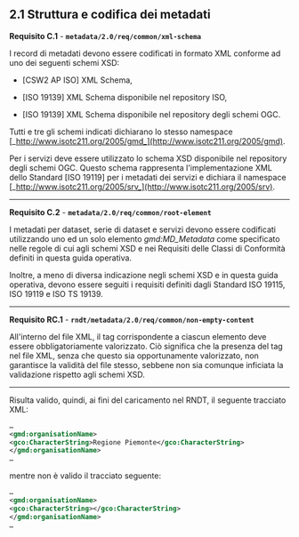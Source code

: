 ## 2.1 Struttura e codifica dei metadati

<a name=C.1>**Requisito C.1** </a>- **```metadata/2.0/req/common/xml-schema```**

I record di metadati devono essere codificati in formato XML conforme ad uno dei seguenti schemi XSD:

- [CSW2 AP ISO] XML Schema,

- [ISO 19139] XML Schema disponibile nel repository ISO,

- [ISO 19139] XML Schema disponibile nel repository degli schemi OGC.

Tutti e tre gli schemi indicati dichiarano lo stesso namespace [_http://www.isotc211.org/2005/gmd_](http://www.isotc211.org/2005/gmd).

Per i servizi deve essere utilizzato lo schema XSD disponibile nel repository degli schemi OGC. Questo schema rappresenta l&#39;implementazione XML dello Standard [ISO 19119] per i metadati dei servizi e dichiara il namespace [_http://www.isotc211.org/2005/srv_](http://www.isotc211.org/2005/srv).

---

<a name=C.2>**Requisito C.2**</a> - **```metadata/2.0/req/common/root-element```**

I metadati per dataset, serie di dataset e servizi devono essere codificati utilizzando uno ed un solo elemento _gmd:MD\_Metadata_ come specificato nelle regole di cui agli schemi XSD e nei Requisiti delle Classi di Conformità definiti in questa guida operativa.

Inoltre, a meno di diversa indicazione negli schemi XSD e in questa guida operativa, devono essere seguiti i requisiti definiti dagli Standard ISO 19115, ISO 19119 e ISO TS 19139.

---

<a name=RC.1>**Requisito RC.1**</a> - **```rndt/metadata/2.0/req/common/non-empty-content```**

All'interno del file XML, il tag corrispondente a ciascun elemento deve essere obbligatoriamente valorizzato. Ciò significa che la presenza del tag nel file XML, senza che questo sia opportunamente valorizzato, non garantisce la validità del file stesso, sebbene non sia comunque inficiata la validazione rispetto agli schemi XSD.

---

Risulta valido, quindi, ai fini del caricamento nel RNDT, il seguente tracciato XML:

``` xml
…
<gmd:organisationName>
<gco:CharacterString>Regione Piemonte</gco:CharacterString>
</gmd:organisationName>
…
```

mentre non è valido il tracciato seguente:

``` xml
…
<gmd:organisationName>
<gco:CharacterString></gco:CharacterString>
</gmd:organisationName>
…
```
